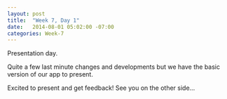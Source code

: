 ```yaml
---
layout: post
title:  "Week 7, Day 1"
date:   2014-08-01 05:02:00 -07:00
categories: Week-7
---
```


Presentation day.

Quite a few last minute changes and developments but we have the basic version of our app to present.

Excited to present and get feedback! See you on the other side...

